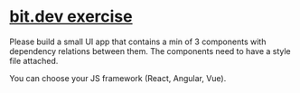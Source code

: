 

# [bit.dev exercise](https://bit-dev-a1105.web.app/)


Please build a small UI app that contains a min of 3 components with dependency relations between them. 
The components need to have a style file attached.

You can choose your JS framework (React, Angular, Vue).
